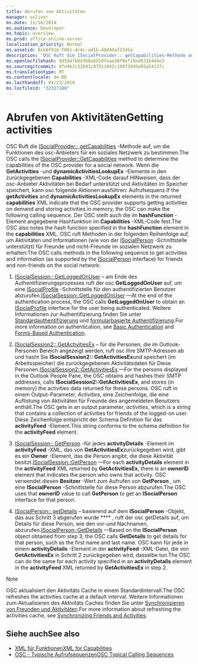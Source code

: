 ```yaml
---
title: Abrufen von Aktivitäten
manager: soliver
ms.date: 11/16/2014
ms.audience: Developer
ms.topic: overview
ms.prod: office-online-server
localization_priority: Normal
ms.assetid: 8cb8f916-f061-4c4c-ad1b-40d44af3345a
description: 'OSC Ruft die ISocialProvider:: getCapabilities-Methode auf, um die Funktionen des OSC-Anbieters für ein soziales Netzwerk zu bestimmen.'
ms.openlocfilehash: 9d504fb64368a6910feaa38f0ef19ed631b4d4e3
ms.sourcegitcommit: 8fe462c32b91c87911942c188f3445e85a54137c
ms.translationtype: MT
ms.contentlocale: de-DE
ms.lasthandoff: 04/23/2019
ms.locfileid: "32327188"
---
```

# <a name="getting-activities"></a><span data-ttu-id="78675-103">Abrufen von Aktivitäten</span><span class="sxs-lookup"><span data-stu-id="78675-103">Getting activities</span></span>

<span data-ttu-id="78675-104">OSC Ruft die [ISocialProvider:: getCapabilities](isocialprovider-getcapabilities.md) -Methode auf, um die Funktionen des osc-Anbieters für ein soziales Netzwerk zu bestimmen.</span><span class="sxs-lookup"><span data-stu-id="78675-104">The OSC calls the [ISocialProvider::GetCapabilities](isocialprovider-getcapabilities.md) method to determine the capabilities of the OSC provider for a social network.</span></span> <span data-ttu-id="78675-105">Wenn die **GetActivities** -und **dynamicActivitiesLookupEx** -Elemente in den zurückgegebenen **Capabilities** -XML-Code darauf HINweisen, dass der osc-Anbieter Aktivitäten bei Bedarf unterstützt und Aktivitäten im Speicher speichert, kann osc folgende Aktionen ausführen: Aufrufsequenz.</span><span class="sxs-lookup"><span data-stu-id="78675-105">If the **getActivities** and **dynamicActivitiesLookupEx** elements in the returned **capabilities** XML indicate that the OSC provider supports getting activities on demand and storing activities in memory, the OSC can make the following calling sequence.</span></span> <span data-ttu-id="78675-106">Der OSC stellt auch die im **hashFunction** -Element angegebene Hashfunktion im **Capabilities** -XML-Code fest.</span><span class="sxs-lookup"><span data-stu-id="78675-106">The OSC also notes the hash function specified in the **hashFunction** element in the **capabilities** XML.</span></span> <span data-ttu-id="78675-107">OSC ruft Methoden in der folgenden Reihenfolge auf, um Aktivitäten und Informationen (wie von der [ISocialPerson](isocialpersoniunknown.md) -Schnittstelle unterstützt) für Freunde und nicht-Freunde im sozialen Netzwerk zu erhalten:</span><span class="sxs-lookup"><span data-stu-id="78675-107">The OSC calls methods in the following sequence to get activities and information (as supported by the [ISocialPerson](isocialpersoniunknown.md) interface) for friends and non-friends on the social network:</span></span> 
  
1. <span data-ttu-id="78675-108">[ISocialSession:: GetLoggedOnUser](isocialsession-getloggedonuser.md) – am Ende des Authentifizierungsprozesses ruft der osc **GetLoggedOnUser** auf, um eine [ISocialProfile](isocialprofileisocialperson.md) -Schnittstelle für den authentifizierten Benutzer abzurufen.</span><span class="sxs-lookup"><span data-stu-id="78675-108">[ISocialSession::GetLoggedOnUser](isocialsession-getloggedonuser.md) —At the end of the authentication process, the OSC calls **GetLoggedOnUser** to obtain an [ISocialProfile](isocialprofileisocialperson.md) interface for the user being authenticated.</span></span> <span data-ttu-id="78675-109">Weitere Informationen zur Authentifizierung finden Sie unter [Standardauthentifizierung](basic-authentication.md) und [formularbasierte Authentifizierung](forms-based-authentication.md).</span><span class="sxs-lookup"><span data-stu-id="78675-109">For more information on authentication, see [Basic Authentication](basic-authentication.md) and [Forms-Based Authentication](forms-based-authentication.md).</span></span>
    
2. <span data-ttu-id="78675-110">[ISocialSession2:: GetActivitiesEx](isocialsession2-getactivitiesex.md) – für die Personen, die im Outlook-Personen Bereich angezeigt werden, ruft osc Ihre SMTP-Adressen ab und hasht Sie **ISocialSession2:: GetActivitiesEx**und speichert (im Arbeitsspeicher) die zurückgegebenen Aktivitätsdaten für Diese Personen.</span><span class="sxs-lookup"><span data-stu-id="78675-110">[ISocialSession2::GetActivitiesEx](isocialsession2-getactivitiesex.md) —For the persons displayed in the Outlook People Pane, the OSC obtains and hashes their SMTP addresses, calls **ISocialSession2::GetActivitiesEx**, and stores (in memory) the activities data returned for these persons.</span></span> <span data-ttu-id="78675-111">OSC ruft in einem Output-Parameter, _Activities_, eine Zeichenfolge, die eine Auflistung von Aktivitäten für Freunde des angemeldeten Benutzers enthält.</span><span class="sxs-lookup"><span data-stu-id="78675-111">The OSC gets in an output parameter,  _activities_, which is a string that contains a collection of activities for friends of the logged-on user.</span></span> <span data-ttu-id="78675-112">Diese Zeichenfolge entspricht der Schema Definition für das **activityFeed** -Element.</span><span class="sxs-lookup"><span data-stu-id="78675-112">This string conforms to the schema definition for the **activityFeed** element.</span></span> 
    
3. <span data-ttu-id="78675-113">[ISocialSession:: GetPerson](isocialsession-getperson.md) -für jedes **activityDetails** -Element im **activityFeed** -XML, das von **GetActivitiesEx**zurückgegeben wird, gibt es ein **Owner** -Element, das die Person angibt, die diese Aktivität besitzt.</span><span class="sxs-lookup"><span data-stu-id="78675-113">[ISocialSession::GetPerson](isocialsession-getperson.md) —For each **activityDetails** element in the **activityFeed** XML returned by **GetActivitiesEx**, there is an **ownerID** element that indicates the person who owns that activity.</span></span> <span data-ttu-id="78675-114">OSC verwendet diesen **Besitzer** -Wert zum Aufrufen von **GetPerson** , um eine **ISocialPerson** -Schnittstelle für diese Person abzurufen.</span><span class="sxs-lookup"><span data-stu-id="78675-114">The OSC uses that **ownerID** value to call **GetPerson** to get an **ISocialPerson** interface for that person.</span></span> 
    
4. <span data-ttu-id="78675-115">[ISocialPerson:: getDetails](isocialperson-getdetails.md) – basierend auf dem **ISocialPerson** -Objekt, das aus Schritt 3 abgerufen wurde \*\*\*\* , ruft der osc getDetails auf, um Details für diese Person, wie den vor-und Nachnamen, abzurufen.</span><span class="sxs-lookup"><span data-stu-id="78675-115">[ISocialPerson::GetDetails](isocialperson-getdetails.md) —Based on the **ISocialPerson** object obtained from step 3, the OSC calls **GetDetails** to get details for that person, such as the first name and last name.</span></span> <span data-ttu-id="78675-116">OSC kann für jede in einem **activityDetails** -Element in der **activityFeed** -XML-Datei, die von **GetActivitiesEx** in Schritt 2 zurückgegeben wird, dasselbe tun.</span><span class="sxs-lookup"><span data-stu-id="78675-116">The OSC can do the same for each activity specified in an **activityDetails** element in the **activityFeed** XML returned by **GetActivitiesEx** in step 2.</span></span> 
    
> [!NOTE]
> <span data-ttu-id="78675-117">OSC aktualisiert den Aktivitäts Cache in einem Standardintervall.</span><span class="sxs-lookup"><span data-stu-id="78675-117">The OSC refreshes the activities cache at a default interval.</span></span> <span data-ttu-id="78675-118">Weitere Informationen zum Aktualisieren des Aktivitäts Caches finden Sie unter [Synchronisieren von Freunden und Aktivitäten](synchronizing-friends-and-activities.md).</span><span class="sxs-lookup"><span data-stu-id="78675-118">For more information about refreshing the activities cache, see [Synchronizing Friends and Activities](synchronizing-friends-and-activities.md).</span></span> 
  
## <a name="see-also"></a><span data-ttu-id="78675-119">Siehe auch</span><span class="sxs-lookup"><span data-stu-id="78675-119">See also</span></span>

- [<span data-ttu-id="78675-120">XML für Funktionen</span><span class="sxs-lookup"><span data-stu-id="78675-120">XML for Capabilities</span></span>](xml-for-capabilities.md)
- [<span data-ttu-id="78675-121">OSC - Typische Aufrufsequenzen</span><span class="sxs-lookup"><span data-stu-id="78675-121">OSC Typical Calling Sequences</span></span>](osc-typical-calling-sequences.md)

